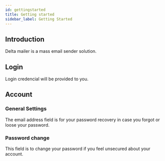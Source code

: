 ```yaml
---
id: gettingstarted
title: Getting started
sidebar_label: Getting Started
---
```


## Introduction

Delta mailer is a mass email sender solution. 

## Login 
 
 Login credencial will be provided to you.

## Account
	
### General Settings

The email address field is for your password recovery in case you forgot or loose your password.

### Password change

This field is to change your password if you feel unsecured about your account.

